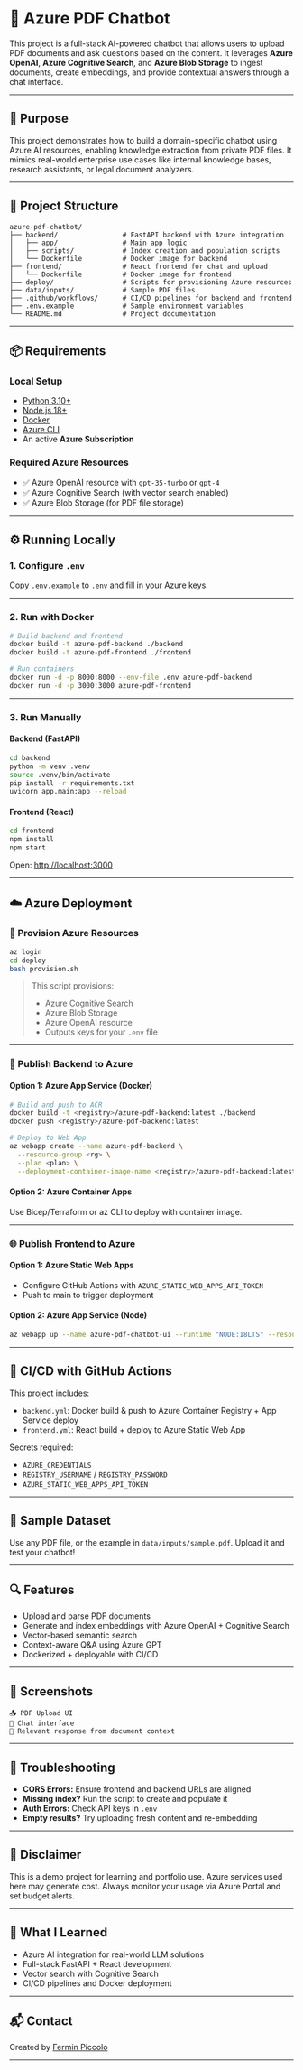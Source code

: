 # 🤖 Azure PDF Chatbot

This project is a full-stack AI-powered chatbot that allows users to upload PDF documents and ask questions based on the content. It leverages **Azure OpenAI**, **Azure Cognitive Search**, and **Azure Blob Storage** to ingest documents, create embeddings, and provide contextual answers through a chat interface.

---

## 🎯 Purpose

This project demonstrates how to build a domain-specific chatbot using Azure AI resources, enabling knowledge extraction from private PDF files. It mimics real-world enterprise use cases like internal knowledge bases, research assistants, or legal document analyzers.

---

## 🚀 Project Structure

```
azure-pdf-chatbot/
├── backend/                # FastAPI backend with Azure integration
│   ├── app/                # Main app logic
│   ├── scripts/            # Index creation and population scripts
│   └── Dockerfile          # Docker image for backend
├── frontend/               # React frontend for chat and upload
│   └── Dockerfile          # Docker image for frontend
├── deploy/                 # Scripts for provisioning Azure resources
├── data/inputs/            # Sample PDF files
├── .github/workflows/      # CI/CD pipelines for backend and frontend
├── .env.example            # Sample environment variables
└── README.md               # Project documentation
```

---

## 📦 Requirements

### Local Setup

- [Python 3.10+](https://www.python.org/downloads/)
- [Node.js 18+](https://nodejs.org/)
- [Docker](https://www.docker.com/)
- [Azure CLI](https://learn.microsoft.com/en-us/cli/azure/install-azure-cli)
- An active **Azure Subscription**

### Required Azure Resources

- ✅ Azure OpenAI resource with `gpt-35-turbo` or `gpt-4`
- ✅ Azure Cognitive Search (with vector search enabled)
- ✅ Azure Blob Storage (for PDF file storage)

---

## ⚙️ Running Locally

### 1. Configure `.env`

Copy `.env.example` to `.env` and fill in your Azure keys.

---

### 2. Run with Docker

```bash
# Build backend and frontend
docker build -t azure-pdf-backend ./backend
docker build -t azure-pdf-frontend ./frontend

# Run containers
docker run -d -p 8000:8000 --env-file .env azure-pdf-backend
docker run -d -p 3000:3000 azure-pdf-frontend
```

---

### 3. Run Manually

#### Backend (FastAPI)

```bash
cd backend
python -m venv .venv
source .venv/bin/activate
pip install -r requirements.txt
uvicorn app.main:app --reload
```

#### Frontend (React)

```bash
cd frontend
npm install
npm start
```

Open: [http://localhost:3000](http://localhost:3000)

---

## ☁️ Azure Deployment

### 🔧 Provision Azure Resources

```bash
az login
cd deploy
bash provision.sh
```

> This script provisions:
> - Azure Cognitive Search
> - Azure Blob Storage
> - Azure OpenAI resource
> - Outputs keys for your `.env` file

---

### 🐳 Publish Backend to Azure

#### Option 1: Azure App Service (Docker)

```bash
# Build and push to ACR
docker build -t <registry>/azure-pdf-backend:latest ./backend
docker push <registry>/azure-pdf-backend:latest

# Deploy to Web App
az webapp create --name azure-pdf-backend \
  --resource-group <rg> \
  --plan <plan> \
  --deployment-container-image-name <registry>/azure-pdf-backend:latest
```

#### Option 2: Azure Container Apps

Use Bicep/Terraform or az CLI to deploy with container image.

---

### 🌐 Publish Frontend to Azure

#### Option 1: Azure Static Web Apps

- Configure GitHub Actions with `AZURE_STATIC_WEB_APPS_API_TOKEN`
- Push to main to trigger deployment

#### Option 2: Azure App Service (Node)

```bash
az webapp up --name azure-pdf-chatbot-ui --runtime "NODE:18LTS" --resource-group <your-rg>
```

---

## 🔁 CI/CD with GitHub Actions

This project includes:

- `backend.yml`: Docker build & push to Azure Container Registry + App Service deploy
- `frontend.yml`: React build + deploy to Azure Static Web App

Secrets required:
- `AZURE_CREDENTIALS`
- `REGISTRY_USERNAME` / `REGISTRY_PASSWORD`
- `AZURE_STATIC_WEB_APPS_API_TOKEN`

---

## 🧪 Sample Dataset

Use any PDF file, or the example in `data/inputs/sample.pdf`. Upload it and test your chatbot!

---

## 🔍 Features

- Upload and parse PDF documents
- Generate and index embeddings with Azure OpenAI + Cognitive Search
- Vector-based semantic search
- Context-aware Q&A using Azure GPT
- Dockerized + deployable with CI/CD

---

## 📸 Screenshots

```
📤 PDF Upload UI
💬 Chat interface
🧠 Relevant response from document context
```

---

## 🧰 Troubleshooting

- **CORS Errors:** Ensure frontend and backend URLs are aligned
- **Missing index?** Run the script to create and populate it
- **Auth Errors:** Check API keys in `.env`
- **Empty results?** Try uploading fresh content and re-embedding

---

## 📜 Disclaimer

This is a demo project for learning and portfolio use. Azure services used here may generate cost. Always monitor your usage via Azure Portal and set budget alerts.

---

## 🧠 What I Learned

- Azure AI integration for real-world LLM solutions
- Full-stack FastAPI + React development
- Vector search with Cognitive Search
- CI/CD pipelines and Docker deployment

---

## 📬 Contact

Created by [Fermin Piccolo](https://www.linkedin.com/in/ferminpiccolo)

---